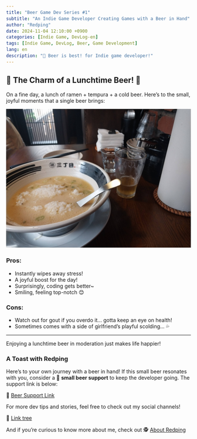 ```yaml
---
title: "Beer Game Dev Series #1"  
subtitle: "An Indie Game Developer Creating Games with a Beer in Hand"  
author: "Redping"  
date: 2024-11-04 12:10:00 +0900  
categories: [Indie Game, DevLog-en]  
tags: [Indie Game, DevLog, Beer, Game Development]  
lang: en  
description: "🍻 Beer is best! for Indie game developer!"  
---
```


## 🍻 The Charm of a Lunchtime Beer! 🍻

On a fine day, a lunch of ramen + tempura + a cold beer. Here’s to the small, joyful moments that a single beer brings:

![bear picture](/img/bear.jpg)

### Pros:

- Instantly wipes away stress!  
- A joyful boost for the day!  
- Surprisingly, coding gets better~  
- Smiling, feeling top-notch 😊  

### Cons:

- Watch out for gout if you overdo it… gotta keep an eye on health!  
- Sometimes comes with a side of girlfriend’s playful scolding… 💦  

---

Enjoying a lunchtime beer in moderation just makes life happier!

### A Toast with Redping

Here’s to your own journey with a beer in hand! If this small beer resonates with you, consider a 🍻 **small beer support** to keep the developer going. The support link is below:

🍻 [Beer Support Link](https://github.com/sponsors/RedpingDev)

For more dev tips and stories, feel free to check out my social channels!

🌲 [Link tree](https://linktr.ee/RedpingGames)

And if you’re curious to know more about me, check out 🕵️ [About Redping](/posts/en/about)
